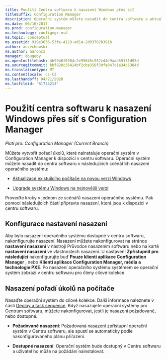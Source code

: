 ```yaml
---
title: Použití Centra softwaru k nasazení Windows přes síť
titleSuffix: Configuration Manager
description: Operační systém můžete nasadit do centra softwaru a aktualizovat existující počítač pomocí nové verze Windows nebo upgradovat Windows na nejnovější verzi.
ms.date: 06/16/2017
ms.prod: configuration-manager
ms.technology: configmgr-osd
ms.topic: conceptual
ms.assetid: 919e3636-53fe-4119-ad14-2d03702b391b
author: aczechowski
ms.author: aaroncz
manager: dougeby
ms.openlocfilehash: 4b9946f6204c2e95645c932cd4e9aab691f1d95d
ms.sourcegitcommit: bbf820c35414bf2cba356f30fe047c1a34c5384d
ms.translationtype: MT
ms.contentlocale: cs-CZ
ms.lasthandoff: 04/21/2020
ms.locfileid: "81724213"
---
```

# <a name="use-software-center-to-deploy-windows-over-the-network-with-configuration-manager"></a>Použití centra softwaru k nasazení Windows přes síť s Configuration Manager

*Platí pro: Configuration Manager (Current Branch)*

Můžete vytvořit pořadí úkolů, které nainstaluje operační systém v Configuration Manager k dispozici v centru softwaru. Operační systém můžete nasadit do centra softwaru v následujících scénářích nasazení operačního systému:

-   [Aktualizace existujícího počítače na novou verzi Windows](refresh-an-existing-computer-with-a-new-version-of-windows.md)

-   [Upgrade systému Windows na nejnovější verzi](upgrade-windows-to-the-latest-version.md)

Proveďte kroky v jednom ze scénářů nasazení operačního systému. Pak pomocí následujících částí připravte nasazení, která jsou k dispozici v centru softwaru.

## <a name="configure-deployment-settings"></a>Konfigurace nastavení nasazení  
Aby bylo nasazení operačního systému dostupné v centru softwaru, nakonfigurujte nasazení. Nasazení můžete nakonfigurovat na stránce **nastavení nasazení** v nástroji Průvodce nasazením softwaru nebo na kartě **nastavení nasazení** ve vlastnostech nasazení. U nastavení **Zpřístupnit pro následující** nakonfigurujte buď **Pouze klienti aplikace Configuration Manager** , nebo **Klienti aplikace Configuration Manager, média a technologie PXE**. Po nasazení operačního systému systémem se operační systém zobrazí v centru softwaru pro členy cílové kolekce.

##  <a name="deploy-the-task-sequence-to-computers"></a><a name="BKMK_Deploy"></a>Nasazení pořadí úkolů na počítače  
Nasaďte operační systém do cílové kolekce. Další informace naleznete v části [Deploy a task sequence](deploy-a-task-sequence.md). Když nasazujete operační systémy pro Centrum softwaru, můžete nakonfigurovat, jestli je nasazení požadované, nebo dostupné.

-   **Požadované nasazení**: Požadovaná nasazení zpřístupní operační systém v Centru softwaru, ale spustí se automaticky podle nakonfigurovaného plánu přiřazení.

-   **Dostupné nasazení**: Operační systém bude dostupný v Centru softwaru a uživatel ho může na požádání nainstalovat.
